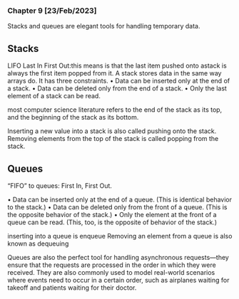 ### Chapter 9 [23/Feb/2023] 

Stacks and queues are elegant tools for handling temporary data.

## Stacks
LIFO Last In First Out:this means is that the last item pushed onto astack is always the first item popped from it.
A stack stores data in the same way arrays do. It has three constraints.
• Data can be inserted only at the end of a stack.
• Data can be deleted only from the end of a stack.
• Only the last element of a stack can be read.

most computer science literature refers to the end of the stack as its top, and the beginning of the stack as its bottom.

Inserting a new value into a stack is also called pushing onto the stack.
Removing elements from the top of the stack is called popping from the stack.

## Queues
“FIFO” to queues: First In, First Out.

• Data can be inserted only at the end of a queue. (This is identical behavior to the stack.)
• Data can be deleted only from the front of a queue. (This is the opposite behavior of the stack.)
• Only the element at the front of a queue can be read. (This, too, is the opposite of behavior of the stack.)

inserting into a queue is enqueue
Removing an element from a queue is also known as dequeuing

Queues are also the perfect tool for handling asynchronous requests—they ensure that the requests are processed in the order in which they were received. They are also commonly used to model real-world scenarios where events need to occur in a certain order, such as airplanes waiting for takeoff and patients waiting for their doctor.